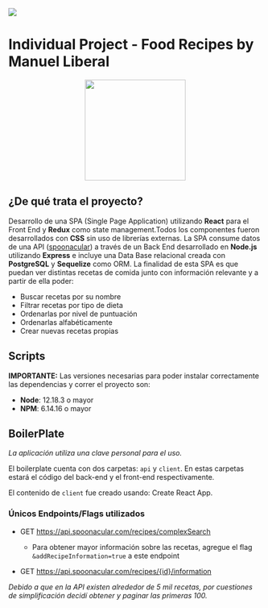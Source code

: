 <p align='left'>
    <img src='https://static.wixstatic.com/media/85087f_0d84cbeaeb824fca8f7ff18d7c9eaafd~mv2.png/v1/fill/w_160,h_30,al_c,q_85,usm_0.66_1.00_0.01/Logo_completo_Color_1PNG.webp' </img>
</p>

# Individual Project - Food Recipes by Manuel Liberal

<p align="center">
  <img height="200" src="https://giphy.com/gifs/moodman-nibbles-tuffy-baby-jerry-UW7dETXIAsCK5m0tkM" />
</p>

## ¿De qué trata el proyecto?

Desarrollo de una SPA (Single Page Application) utilizando __React__ para el Front End y __Redux__ como state management.Todos los componentes fueron desarrollados con __CSS__ sin uso de librerías externas.
La SPA consume datos de una API ([spoonacular](https://spoonacular.com/food-api)) a través de un Back End desarrollado en __Node.js__ utilizando __Express__ e incluye una Data Base relacional creada con __PostgreSQL__ y __Sequelize__ como ORM.
La finalidad de esta SPA es que puedan ver distintas recetas de comida junto con información relevante y a partir de ella poder:

  - Buscar recetas por su nombre
  - Filtrar recetas por tipo de dieta 
  - Ordenarlas por nivel de puntuación
  - Ordenarlas alfabéticamente
  - Crear nuevas recetas propias
    
## Scripts

__IMPORTANTE:__ Las versiones necesarias para poder instalar correctamente las dependencias y correr el proyecto son:

 * __Node__: 12.18.3 o mayor
 * __NPM__: 6.14.16 o mayor


## BoilerPlate
<em>La aplicación utiliza una clave personal para el uso.</em>

El boilerplate cuenta con dos carpetas: `api` y `client`. En estas carpetas estará el código del back-end y el front-end respectivamente.

El contenido de `client` fue creado usando: Create React App.


### Únicos Endpoints/Flags utilizados

  * GET https://api.spoonacular.com/recipes/complexSearch
    - Para obtener mayor información sobre las recetas, agregue el flag `&addRecipeInformation=true` a este endpoint
  
  * GET https://api.spoonacular.com/recipes/{id}/information

<em>Debido a que en la API existen alrededor de 5 mil recetas, por cuestiones de simplificación decidí obtener y paginar las primeras 100.</em>
